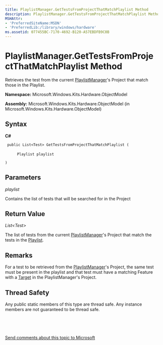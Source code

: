 ```yaml
---
title: PlaylistManager.GetTestsFromProjectThatMatchPlaylist Method
description: PlaylistManager.GetTestsFromProjectThatMatchPlaylist Method
MSHAttr:
- 'PreferredSiteName:MSDN'
- 'PreferredLib:/library/windows/hardware'
ms.assetid: 077455BC-7170-4692-B120-A57EBDFB9C0B
---
```


# PlaylistManager.GetTestsFromProjectThatMatchPlaylist Method


Retrieves the test from the current [PlaylistManager](playlistmanager-class.md)'s Project that match those in the Playlist.

**Namespace:** Microsoft.Windows.Kits.Hardware.ObjectModel

**Assembly:** Microsoft.Windows.Kits.Hardware.ObjectModel (in Microsoft.Windows.Kits.Hardware.ObjectModel)

## <span id="Syntax"></span><span id="syntax"></span><span id="SYNTAX"></span>Syntax


**C#**

` public List<Test> GetTestsFromProjectThatMatchPlaylist (`

          `Playlist playlist`

`)`

## <span id="Parameters"></span><span id="parameters"></span><span id="PARAMETERS"></span>Parameters


*playlist*

Contains the list of tests that will be searched for in the Project

## <span id="Return_Value"></span><span id="return_value"></span><span id="RETURN_VALUE"></span>Return Value


*List&lt;Test&gt;*

The list of tests from the current [PlaylistManager](playlistmanager-class.md)'s Project that match the tests in the [Playlist](playlist-class.md).

## <span id="Remarks"></span><span id="remarks"></span><span id="REMARKS"></span>Remarks


For a test to be retrieved from the [PlaylistManager](playlistmanager-class.md)'s Project, the same test must be present in the playlist and that test must have a matching Feature with a [Target](target-class.md) in the PlaylistManager's Project.

## <span id="Thread_Safety"></span><span id="thread_safety"></span><span id="THREAD_SAFETY"></span>Thread Safety


Any public static members of this type are thread safe. Any instance members are not guaranteed to be thread safe.

 

 

[Send comments about this topic to Microsoft](mailto:wsddocfb@microsoft.com?subject=Documentation%20feedback%20%5Bp_hlk_om\p_hlk_om%5D:%20PlaylistManager.GetTestsFromProjectThatMatchPlaylist%20Method%20%20RELEASE:%20%288/1/2017%29&body=%0A%0APRIVACY%20STATEMENT%0A%0AWe%20use%20your%20feedback%20to%20improve%20the%20documentation.%20We%20don't%20use%20your%20email%20address%20for%20any%20other%20purpose,%20and%20we'll%20remove%20your%20email%20address%20from%20our%20system%20after%20the%20issue%20that%20you're%20reporting%20is%20fixed.%20While%20we're%20working%20to%20fix%20this%20issue,%20we%20might%20send%20you%20an%20email%20message%20to%20ask%20for%20more%20info.%20Later,%20we%20might%20also%20send%20you%20an%20email%20message%20to%20let%20you%20know%20that%20we've%20addressed%20your%20feedback.%0A%0AFor%20more%20info%20about%20Microsoft's%20privacy%20policy,%20see%20http://privacy.microsoft.com/en-us/default.aspx. "Send comments about this topic to Microsoft")




